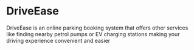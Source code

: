# DriveEase
DriveEase is an online parking booking system that offers other services like finding nearby petrol pumps or EV charging stations making your driving experience convenient and easier
